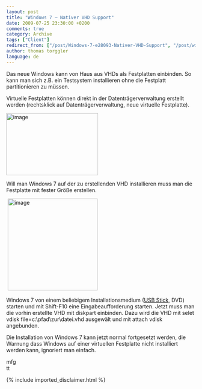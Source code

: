```yaml
---
layout: post
title: "Windows 7 – Nativer VHD Support"
date: 2009-07-25 23:30:00 +0200
comments: true
category: Archive
tags: ["Client"]
redirect_from: ["/post/Windows-7-e28093-Nativer-VHD-Support", "/post/windows-7-e28093-nativer-vhd-support"]
author: thomas torggler
language: de
---
```

<!-- more -->
<p>Das neue Windows kann von Haus aus VHDs als Festplatten einbinden. So kann man sich z.B. ein Testsystem installieren ohne die Festplatt partitionieren zu m&uuml;ssen.</p>
<p>Virtuelle Festplatten k&ouml;nnen direkt in der Datentr&auml;gerverwaltung erstellt werden (rechtsklick auf Datentr&auml;gerverwaltung, neue virtuelle Festplatte).</p>
<p><a href="/assets/archive/image_8.png"><img style="border-right-width: 0px; display: inline; border-top-width: 0px; border-bottom-width: 0px; border-left-width: 0px" title="image" src="/assets/archive/image_thumb_8.png" border="0" alt="image" width="244" height="165" /></a></p>
<p>Will man Windows 7 auf der zu erstellenden VHD installieren muss man die Festplatte mit fester Gr&ouml;&szlig;e erstellen.</p>
<p>&nbsp;<a href="/assets/archive/image_9.png"><img style="border-right-width: 0px; display: inline; border-top-width: 0px; border-bottom-width: 0px; border-left-width: 0px" title="image" src="/assets/archive/image_thumb_9.png" border="0" alt="image" width="239" height="244" /></a></p>
<p>Windows 7 von einem beliebigem Installationsmedium (<a href="/post/Windows-7-e28093-Installation-mit-USB-Stick.aspx" target="_blank">USB Stick</a>, DVD) starten und mit Shift-F10 eine Eingabeaufforderung starten. Jetzt muss man die vorhin erstellte VHD mit diskpart einbinden. Dazu wird die VHD mit selet vdisk file=c:\pfad\zur\datei.vhd ausgew&auml;lt und mit attach vdisk angebunden.</p>
<p>Die Installation von Windows 7 kann jetzt normal fortgesetzt werden, die Warnung dass Windows auf einer virtuellen Festplatte nicht installiert werden kann, ignoriert man einfach.</p>
<p>mfg <br />tt</p>
{% include imported_disclaimer.html %}
